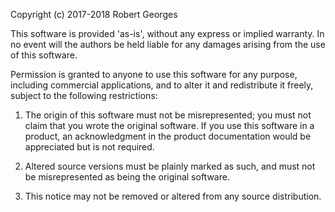 Copyright (c) 2017-2018 Robert Georges

This software is provided 'as-is', without any express or implied warranty.
In no event will the authors be held liable for any damages arising from
the use of this software.

Permission is granted to anyone to use this software for any purpose,
including commercial applications, and to alter it and redistribute it
freely, subject to the following restrictions:

1. The origin of this software must not be misrepresented; you must not claim
that you wrote the original software. If you use this software in a product,
an acknowledgment in the product documentation would be appreciated but is
not required.

2. Altered source versions must be plainly marked as such, and must not be
misrepresented as being the original software.

3. This notice may not be removed or altered from any source distribution.
